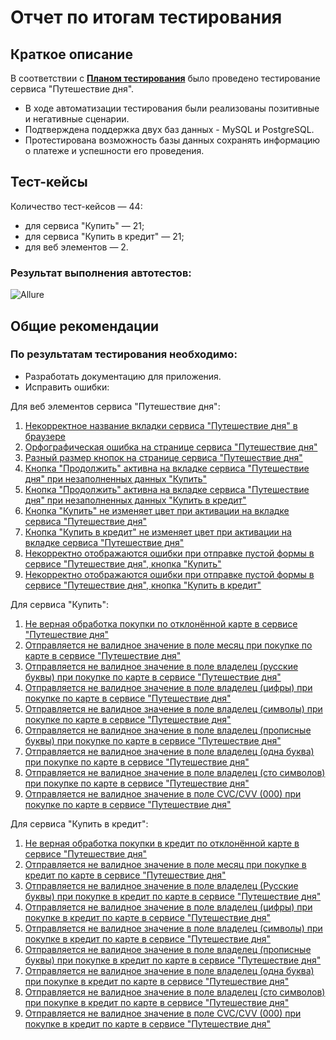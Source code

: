 # Отчет по итогам тестирования

## Краткое описание

В соответствии с **[Планом тестирования](https://github.com/vm3dnis/Diplom-final/blob/main/report/Plan.md "План тестирования")** было проведено тестирование сервиса "Путешествие дня".

* В ходе автоматизации тестирования были реализованы позитивные и негативные сценарии.
* Подтверждена поддержка двух баз данных - MySQL и PostgreSQL.
* Протестирована возможность базы данных сохранять информацию о платеже и успешности его проведения.

## Тест-кейсы

Количество тест-кейсов — 44:
- для сервиса "Купить" — 21;
- для сервиса "Купить в кредит" — 21;
- для веб элементов — 2.

### Результат выполнения автотестов:

![Allure](https://user-images.githubusercontent.com/90791131/143674225-e8eb1c50-066e-4354-bcd9-8bc58ad2867b.png)

## Общие рекомендации

### По результатам тестирования необходимо:

- Разработать документацию для приложения.
- Исправить ошибки:

Для веб элементов сервиса "Путешествие дня":
1. [Некорректное название вкладки сервиса "Путешествие дня" в браузере](https://github.com/vm3dnis/Diplom-final/issues/1)
2. [Орфографическая ошибка на странице сервиса "Путешествие дня"](https://github.com/vm3dnis/Diplom-final/issues/2)
3. [Разный размер кнопок на странице сервиса "Путешествие дня"](https://github.com/vm3dnis/Diplom-final/issues/3)
4. [Кнопка "Продолжить" активна на вкладке сервиса "Путешествие дня" при незаполненных данных "Купить"](https://github.com/vm3dnis/Diplom-final/issues/4)
5. [Кнопка "Продолжить" активна на вкладке сервиса "Путешествие дня" при незаполненных данных "Купить в кредит"](https://github.com/vm3dnis/Diplom-final/issues/5)
6. [Кнопка "Купить" не изменяет цвет при активации на вкладке сервиса "Путешествие дня"](https://github.com/vm3dnis/Diplom-final/issues/6)
7. [Кнопка "Купить в кредит" не изменяет цвет при активации на вкладке сервиса "Путешествие дня"](https://github.com/vm3dnis/Diplom-final/issues/8)
8. [Некорректно отображаются ошибки при отправке пустой формы в сервисе "Путешествие дня", кнопка "Купить"](https://github.com/vm3dnis/Diplom-final/issues/7)
9. [Некорректно отображаются ошибки при отправке пустой формы в сервисе "Путешествие дня", кнопка "Купить в кредит"](https://github.com/vm3dnis/Diplom-final/issues/9)

Для сервиса "Купить":
1. [Не верная обработка покупки по отклонённой карте в сервисе "Путешествие дня"](https://github.com/vm3dnis/Diplom-final/issues/10)     
3. [Отправляется не валидное значение в поле месяц при покупке по карте в сервисе "Путешествие дня"](https://github.com/vm3dnis/Diplom-final/issues/12)
4. [Отправляется не валидное значение в поле владелец (русские буквы) при покупке по карте в сервисе "Путешествие дня"](https://github.com/vm3dnis/Diplom-final/issues/14)
5. [Отправляется не валидное значение в поле владелец (цифры) при покупке по карте в сервисе "Путешествие дня"](https://github.com/vm3dnis/Diplom-final/issues/16)
6. [Отправляется не валидное значение в поле владелец (символы) при покупке по карте в сервисе "Путешествие дня"](https://github.com/vm3dnis/Diplom-final/issues/18)
7. [Отправляется не валидное значение в поле владелец (прописные буквы) при покупке по карте в сервисе "Путешествие дня"](https://github.com/vm3dnis/Diplom-final/issues/20)
8. [Отправляется не валидное значение в поле владелец (одна буква) при покупке по карте в сервисе "Путешествие дня"](https://github.com/vm3dnis/Diplom-final/issues/22)
9. [Отправляется не валидное значение в поле владелец (сто символов) при покупке по карте в сервисе "Путешествие дня"](https://github.com/vm3dnis/Diplom-final/issues/24)
10. [Отправляется не валидное значение в поле CVC/CVV (000) при покупке по карте в сервисе "Путешествие дня"](https://github.com/vm3dnis/Diplom-final/issues/26)

Для сервиса "Купить в кредит":
1. [Не верная обработка покупки в кредит по отклонённой карте в сервисе "Путешествие дня"](https://github.com/vm3dnis/Diplom-final/issues/11)
3. [Отправляется не валидное значение в поле месяц при покупке в кредит по карте в сервисе "Путешествие дня"](https://github.com/vm3dnis/Diplom-final/issues/13)
4. [Отправляется не валидное значение в поле владелец (Русские буквы) при покупке в кредит по карте в сервисе "Путешествие дня"](https://github.com/vm3dnis/Diplom-final/issues/15)
5. [Отправляется не валидное значение в поле владелец (цифры) при покупке в кредит по карте в сервисе "Путешествие дня"](https://github.com/vm3dnis/Diplom-final/issues/17)
6. [Отправляется не валидное значение в поле владелец (символы) при покупке в кредит по карте в сервисе "Путешествие дня"](https://github.com/vm3dnis/Diplom-final/issues/19)
7. [Отправляется не валидное значение в поле владелец (прописные буквы) при покупке в кредит по карте в сервисе "Путешествие дня"](https://github.com/vm3dnis/Diplom-final/issues/21)
8. [Отправляется не валидное значение в поле владелец (одна буква) при покупке в кредит по карте в сервисе "Путешествие дня"](https://github.com/vm3dnis/Diplom-final/issues/23)
9. [Отправляется не валидное значение в поле владелец (сто символов) при покупке в кредит по карте в сервисе "Путешествие дня"](https://github.com/vm3dnis/Diplom-final/issues/25)
10. [Отправляется не валидное значение в поле CVC/CVV (000) при покупке в кредит по карте в сервисе "Путешествие дня"](https://github.com/vm3dnis/Diplom-final/issues/27)
